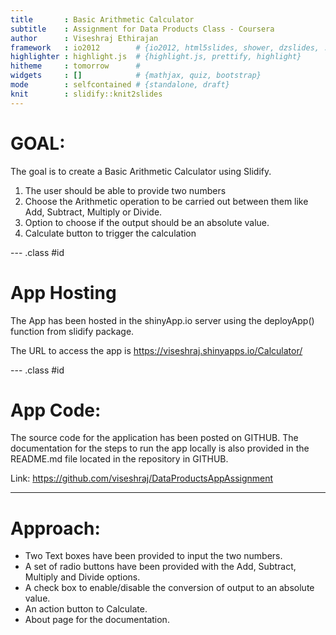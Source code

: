 ```yaml
---
title       : Basic Arithmetic Calculator
subtitle    : Assignment for Data Products Class - Coursera
author      : Viseshraj Ethirajan
framework   : io2012        # {io2012, html5slides, shower, dzslides, ...}
highlighter : highlight.js  # {highlight.js, prettify, highlight}
hitheme     : tomorrow      # 
widgets     : []            # {mathjax, quiz, bootstrap}
mode        : selfcontained # {standalone, draft}
knit        : slidify::knit2slides
---
```


# GOAL:
The goal is to create a Basic Arithmetic Calculator using Slidify.

1. The user should be able to provide two numbers
2. Choose the Arithmetic operation to be carried out between them like Add, Subtract, Multiply or Divide.
3. Option to choose if the output should be an absolute value.
4. Calculate button to trigger the calculation

--- .class #id 

# App Hosting
The App has been hosted in the shinyApp.io server using the deployApp() function from slidify package.

The URL to access the app is https://viseshraj.shinyapps.io/Calculator/

--- .class #id

# App Code:
The source code for the application has been posted on GITHUB.  The documentation for the steps to run the app locally is also provided in the README.md file located in the repository in GITHUB. 

Link: https://github.com/viseshraj/DataProductsAppAssignment

---

# Approach:

- Two Text boxes have been provided to input the two numbers.
- A set of radio buttons have been provided with the Add, Subtract, Multiply and Divide options.
- A check box to enable/disable the conversion of output to an absolute value.
- An action button to Calculate.
- About page for the documentation.
